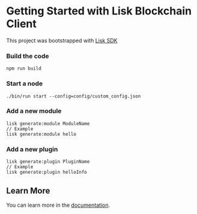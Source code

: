 # Getting Started with Lisk Blockchain Client

This project was bootstrapped with [Lisk SDK](https://github.com/LiskHQ/lisk-sdk)

### Build the code

```
npm run build
```

### Start a node

```
./bin/run start --config=config/custom_config.json
```

### Add a new module

```
lisk generate:module ModuleName
// Example
lisk generate:module hello
```

### Add a new plugin

```
lisk generate:plugin PluginName
// Example
lisk generate:plugin helloInfo
```

## Learn More

You can learn more in the [documentation](https://lisk.com/documentation/lisk-sdk/).
